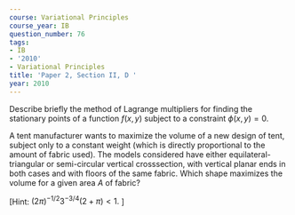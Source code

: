 ```yaml
---
course: Variational Principles
course_year: IB
question_number: 76
tags:
- IB
- '2010'
- Variational Principles
title: 'Paper 2, Section II, D '
year: 2010
---
```




Describe briefly the method of Lagrange multipliers for finding the stationary points of a function $f(x, y)$ subject to a constraint $\phi(x, y)=0$.

A tent manufacturer wants to maximize the volume of a new design of tent, subject only to a constant weight (which is directly proportional to the amount of fabric used). The models considered have either equilateral-triangular or semi-circular vertical crosssection, with vertical planar ends in both cases and with floors of the same fabric. Which shape maximizes the volume for a given area $A$ of fabric?

[Hint: $(2 \pi)^{-1 / 2} 3^{-3 / 4}(2+\pi)<1 .$ ]